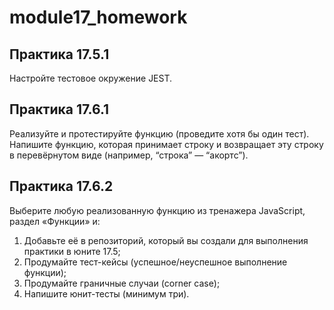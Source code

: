 # module17_homework

## Практика 17.5.1
Настройте тестовое окружение JEST.

## Практика 17.6.1
Реализуйте и протестируйте функцию (проведите хотя бы один тест). Напишите функцию, которая принимает строку и возвращает эту строку в перевёрнутом виде (например, “строка” — “акортс”).

## Практика 17.6.2
Выберите любую реализованную функцию из тренажера JavaScript, раздел «Функции» и:

1. Добавьте её в репозиторий, который вы создали для выполнения практики в юните 17.5;
2. Продумайте тест-кейсы (успешное/неуспешное выполнение функции);
3. Продумайте граничные случаи (corner case);
4. Напишите юнит-тесты (минимум три).

